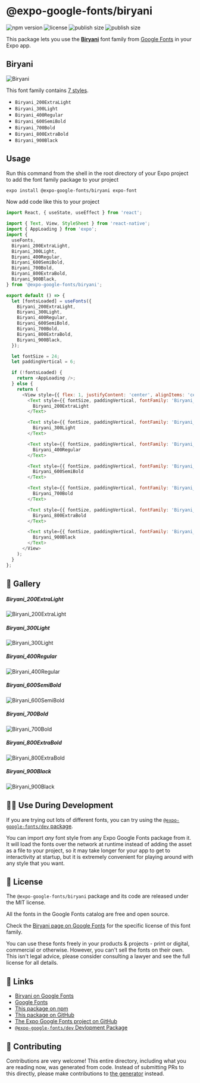 # @expo-google-fonts/biryani

![npm version](https://flat.badgen.net/npm/v/@expo-google-fonts/biryani)
![license](https://flat.badgen.net/github/license/expo/google-fonts)
![publish size](https://flat.badgen.net/packagephobia/install/@expo-google-fonts/biryani)
![publish size](https://flat.badgen.net/packagephobia/publish/@expo-google-fonts/biryani)

This package lets you use the [**Biryani**](https://fonts.google.com/specimen/Biryani) font family from [Google Fonts](https://fonts.google.com/) in your Expo app.

## Biryani

![Biryani](./font-family.png)

This font family contains [7 styles](#-gallery).

- `Biryani_200ExtraLight`
- `Biryani_300Light`
- `Biryani_400Regular`
- `Biryani_600SemiBold`
- `Biryani_700Bold`
- `Biryani_800ExtraBold`
- `Biryani_900Black`

## Usage

Run this command from the shell in the root directory of your Expo project to add the font family package to your project
```sh
expo install @expo-google-fonts/biryani expo-font
```

Now add code like this to your project
```js
import React, { useState, useEffect } from 'react';

import { Text, View, StyleSheet } from 'react-native';
import { AppLoading } from 'expo';
import {
  useFonts,
  Biryani_200ExtraLight,
  Biryani_300Light,
  Biryani_400Regular,
  Biryani_600SemiBold,
  Biryani_700Bold,
  Biryani_800ExtraBold,
  Biryani_900Black,
} from '@expo-google-fonts/biryani';

export default () => {
  let [fontsLoaded] = useFonts({
    Biryani_200ExtraLight,
    Biryani_300Light,
    Biryani_400Regular,
    Biryani_600SemiBold,
    Biryani_700Bold,
    Biryani_800ExtraBold,
    Biryani_900Black,
  });

  let fontSize = 24;
  let paddingVertical = 6;

  if (!fontsLoaded) {
    return <AppLoading />;
  } else {
    return (
      <View style={{ flex: 1, justifyContent: 'center', alignItems: 'center' }}>
        <Text style={{ fontSize, paddingVertical, fontFamily: 'Biryani_200ExtraLight' }}>
          Biryani_200ExtraLight
        </Text>

        <Text style={{ fontSize, paddingVertical, fontFamily: 'Biryani_300Light' }}>
          Biryani_300Light
        </Text>

        <Text style={{ fontSize, paddingVertical, fontFamily: 'Biryani_400Regular' }}>
          Biryani_400Regular
        </Text>

        <Text style={{ fontSize, paddingVertical, fontFamily: 'Biryani_600SemiBold' }}>
          Biryani_600SemiBold
        </Text>

        <Text style={{ fontSize, paddingVertical, fontFamily: 'Biryani_700Bold' }}>
          Biryani_700Bold
        </Text>

        <Text style={{ fontSize, paddingVertical, fontFamily: 'Biryani_800ExtraBold' }}>
          Biryani_800ExtraBold
        </Text>

        <Text style={{ fontSize, paddingVertical, fontFamily: 'Biryani_900Black' }}>
          Biryani_900Black
        </Text>
      </View>
    );
  }
};

```

## 🔡 Gallery

##### Biryani_200ExtraLight
![Biryani_200ExtraLight](./Biryani_200ExtraLight.ttf.png)

##### Biryani_300Light
![Biryani_300Light](./Biryani_300Light.ttf.png)

##### Biryani_400Regular
![Biryani_400Regular](./Biryani_400Regular.ttf.png)

##### Biryani_600SemiBold
![Biryani_600SemiBold](./Biryani_600SemiBold.ttf.png)

##### Biryani_700Bold
![Biryani_700Bold](./Biryani_700Bold.ttf.png)

##### Biryani_800ExtraBold
![Biryani_800ExtraBold](./Biryani_800ExtraBold.ttf.png)

##### Biryani_900Black
![Biryani_900Black](./Biryani_900Black.ttf.png)


## 👩‍💻 Use During Development

If you are trying out lots of different fonts, you can try using the [`@expo-google-fonts/dev` package](https://github.com/expo/google-fonts/tree/master/font-packages/dev#readme).

You can import *any* font style from any Expo Google Fonts package from it. It will load the fonts
over the network at runtime instead of adding the asset as a file to your project, so it may take longer
for your app to get to interactivity at startup, but it is extremely convenient
for playing around with any style that you want.

## 📖 License

The `@expo-google-fonts/biryani` package and its code are released under the MIT license.

All the fonts in the Google Fonts catalog are free and open source.

Check the [Biryani page on Google Fonts](https://fonts.google.com/specimen/Biryani) for the specific license of this font family.

You can use these fonts freely in your products & projects - print or digital, commercial or otherwise. However, you can't sell the fonts on their own. This isn't legal advice, please consider consulting a lawyer and see the full license for all details.

## 🔗 Links

- [Biryani on Google Fonts](https://fonts.google.com/specimen/Biryani)
- [Google Fonts](https://fonts.google.com/)
- [This package on npm](https://www.npmjs.com/package/@expo-google-fonts/biryani)
- [This package on GitHub](https://github.com/expo/google-fonts/tree/master/font-packages/biryani)
- [The Expo Google Fonts project on GitHub](https://github.com/expo/google-fonts)
- [`@expo-google-fonts/dev` Devlopment Package](https://github.com/expo/google-fonts/tree/master/font-packages/dev)

## 🤝 Contributing

Contributions are very welcome! This entire directory, including what you are reading now, was generated from code. Instead of submitting PRs to this directly, please make contributions to [the generator](https://github.com/expo/google-fonts/tree/master/packages/generator) instead.
